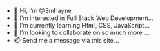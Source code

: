- 👋 Hi, I’m @Smhayne
- 👀 I’m interested in Full Stack Web Development...
- 🌱 I’m currently learning Html, CSS, JavaScript...
- 💞️ I’m looking to collaborate on so much more ...
- 📫 Send me a message via this site...

<!---
Smhayne/Smhayne is a ✨ special ✨ repository because its `README.md` (this file) appears on your GitHub profile.
You can click the Preview link to take a look at your changes.
--->
